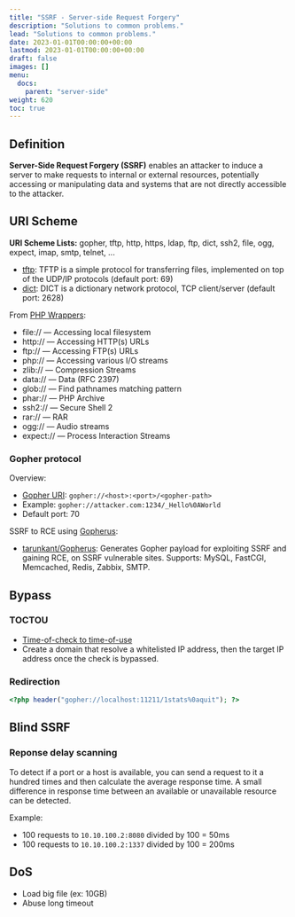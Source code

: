 ```yaml
---
title: "SSRF - Server-side Request Forgery"
description: "Solutions to common problems."
lead: "Solutions to common problems."
date: 2023-01-01T00:00:00+00:00
lastmod: 2023-01-01T00:00:00+00:00
draft: false
images: []
menu:
  docs:
    parent: "server-side"
weight: 620
toc: true
---
```


## Definition

**Server-Side Request Forgery (SSRF)** enables an attacker to induce a server to make requests to internal or external resources, potentially accessing or manipulating data and systems that are not directly accessible to the attacker.

## URI Scheme

**URI Scheme Lists:** gopher, tftp, http, https, ldap, ftp, dict, ssh2, file, ogg, expect, imap, smtp, telnet, ...

- [tftp](https://en.wikipedia.org/wiki/Trivial_File_Transfer_Protocol): TFTP is a simple protocol for transferring files, implemented on top of the UDP/IP protocols (default port: 69)
- [dict](https://en.wikipedia.org/wiki/DICT): DICT is a dictionary network protocol, TCP client/server (default port: 2628)

From [PHP Wrappers](https://www.php.net/manual/en/wrappers.php):
- file:// — Accessing local filesystem
- http:// — Accessing HTTP(s) URLs
- ftp:// — Accessing FTP(s) URLs
- php:// — Accessing various I/O streams
- zlib:// — Compression Streams
- data:// — Data (RFC 2397)
- glob:// — Find pathnames matching pattern
- phar:// — PHP Archive
- ssh2:// — Secure Shell 2
- rar:// — RAR
- ogg:// — Audio streams
- expect:// — Process Interaction Streams

### Gopher protocol

Overview:
- [Gopher URI](https://datatracker.ietf.org/doc/html/rfc4266): `gopher://<host>:<port>/<gopher-path>`
- Example: `gopher://attacker.com:1234/_Hello%0AWorld`
- Default port: 70

SSRF to RCE using [Gopherus](https://spyclub.tech/2018/08/14/2018-08-14-blog-on-gopherus/):
- [tarunkant/Gopherus](https://github.com/tarunkant/Gopherus): Generates Gopher payload for exploiting SSRF and gaining RCE, on SSRF vulnerable sites. Supports: MySQL, FastCGI, Memcached, Redis, Zabbix, SMTP.

## Bypass

### TOCTOU

- [Time-of-check to time-of-use](https://en.wikipedia.org/wiki/Time-of-check_to_time-of-use)
- Create a domain that resolve a whitelisted IP address, then the target IP address once the check is bypassed.

### Redirection

```php
<?php header("gopher://localhost:11211/1stats%0aquit"); ?>
```

## Blind SSRF

### Reponse delay scanning

To detect if a port or a host is available, you can send a request to it a hundred times and then calculate the average response time. A small difference in response time between an available or unavailable resource can be detected.

Example:

- 100 requests to `10.10.100.2:8080` divided by 100 = 50ms
- 100 requests to `10.10.100.2:1337` divided by 100 = 200ms

## DoS

- Load big file (ex: 10GB)
- Abuse long timeout

